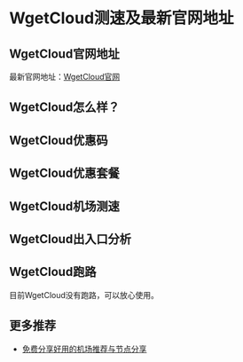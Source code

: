 # WgetCloud测速及最新官网地址

## WgetCloud官网地址
最新官网地址：[WgetCloud官网](https://jch.affxc.com/wgetcloud/)

## WgetCloud怎么样？


## WgetCloud优惠码


## WgetCloud优惠套餐


## WgetCloud机场测速


## WgetCloud出入口分析


## WgetCloud跑路
目前WgetCloud没有跑路，可以放心使用。

## 更多推荐
 - [免费分享好用的机场推荐与节点分享](https://github.com/jichanghub/jichangtuijian)
